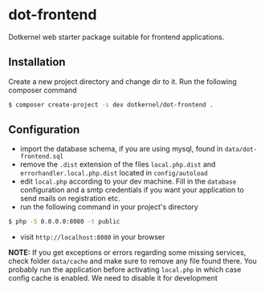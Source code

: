 # dot-frontend

Dotkernel web starter package suitable for frontend applications.

## Installation

Create a new project directory and change dir to it. Run the following composer command
```bash
$ composer create-project -s dev dotkernel/dot-frontend .
```

## Configuration

* import the database schema, if you are using mysql, found in `data/dot-frontend.sql`
* remove the `.dist` extension of the files `local.php.dist` and `errorhandler.local.php.dist` located in `config/autoload`
* edit `local.php` according to your dev machine. Fill in the `database` configuration and a smtp credentials if you want your application to send mails on registration etc.
* run the following command in your project's directory
```bash
$ php -S 0.0.0.0:8080 -t public
```
* visit `http://localhost:8080` in your browser

**NOTE:**
If you get exceptions or errors regarding some missing services, check folder `data/cache` and make sure to remove any file found there.
You probably run the application before activating `local.php` in which case config cache is enabled. We need to disable it for development



